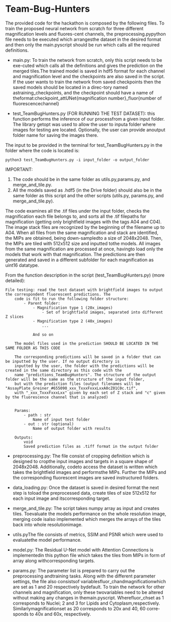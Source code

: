 # Team-Bug-Hunters

The provided code for the hackathon is composed by the following files. To train the proposed neural network from scratch for three different magnification levels and fluores-cent channels, the preprocessing.pypython file needs to be executed which arrangesthe dataset in the desired format and then only the main.pyscript should be run which calls all the required definitions.

- main.py: To train the network from scratch, only this script needs to be exe-cuted which calls all the definitions and gives the prediction on the merged tiles.The trained model is saved in hdf5 format for each channel and magnification level and the checkpoints are also saved in the script.  If the user wants to train the network from saved checkpoints then the saved models should be located in a direc-tory named astraining_checkpoints, and the checkpoint should have a name of theformat:checkpoint_attUNet{magnification number}_fluor{number of fluorescencechannel}

- test_TeamBugHunters.py (FOR RUNNING THE TEST DATASET): this function performs the inference of our processfrom a given input folder. The library getopt was used to allow the user to inputa folder where images for testing are located. Optionally, the user can provide anoutput folder name for saving the images there. 

The input to be provided in the terminal for test_TeamBugHunters.py in the folder where the code is located is:

    python3 test_TeamBugHunters.py -i input_folder -o output_folder

IMPORTANT:
1) The code should be in the same folder as utils.py,params.py, and merge_and_tile.py. 
2) All the models saved as .hdf5 (in the Drive folder) should also be in the same folder as this script and the other scripts (utils.py, params.py, and merge_and_tile.py). 

The code examines all the .tif files under the input folder, checks the magnification each file belongs to, and sorts all the .tif filepaths for magnification (getting only brightfield images with the tags A04 and C04). The image stack files are recognized by the beginning of the filename up to A04. When all files from the same magnification and stack are identified, the MIPs are obtained, being down-sampledto a size of 2048x2048. Then, the MIPs are tiled with 512x512 size and inputted tothe models. All images from the same magnification are processed at once, havingto load only the models that work with that magnification. The predictions are then generated and saved in a different subfolder for each magnification as uint16 datatype.

From the function description in the script (test_TeamBugHunters.py) (more detailed):

    File testing: read the test dataset with brightfield images to output the correspondent fluorescent predictions. The 
        code is fit to run the following folder structure:
            - Parent folder:
                - Magnification type 1 (20x_images)
                    - Set of brightfield images, separated into different Z slices
                - Magnification type 2 (40x_images)
                    ...

                And so on

        The model files used in the prediction SHOULD BE LOCATED IN THE SAME FOLDER AS THIS CODE

        The corresponding predictions will be saved in a folder that can be inputted by the user. If no output directory is 
        inputted by the user, the folder with the predictions will be created in the same directory as this code with the
        name "predictions_TeamBugHunters". The structure of the output folder will be the same as the structure of the input folder, 
        but with the prediction files (output filenames will be "AssayPlate_Greiner_#655090_xxx_TxxxFxxxLxxA0cZ01C0c.tif",
        with "_xxx_TxxxFxxxLxx" given by each set of Z stack and "c" given by the fluorescence channel that is analyzed)


        Params:
            - path : str
                Name of input test folder
            - out : str (optional)
                Name of output folder with results

        Outputs:
            void
            Saved prediction files as .tiff format in the output folder


- preprocessing.py: The file consist of cropping definition which is designed to cropthe input images and targets in a square shape of 2048x2048. Additionally, codeto access the dataset is written which takes the brightfield images and performsthe MIPs. Further the MIPs and the corresponding fluorescent images are saved instructured folders.

- data_loading.py: Once the dataset is saved in desired format the next step is toload the preprocessed data, create tiles of size 512x512 for each input image and itscorresponding target.

- merge_and_tile.py: The script takes numpy array as input and creates tiles. Toevaluate the models performance on the whole resolution image, merging code isalso implemented which merges the arrays of the tiles back into whole resolutionimage.

- utils.pyThe file consists of metrics, SSIM and PSNR which were used to evaluatethe model performance.

- model.py: The Residual U-Net model with Attention Connections is implementedin this python file which takes the tiles from MIPs in form of array along withcorresponding targets.

- params.py: The parameter list is prepared to carry out the preprocessing andtraining tasks. Along with the different parameter settings, the file also consistsof variablesfluor_chandmagnificationwhich are set as 1 and 20 respectively bydefault. To train the network for other channels and magnification, only these twovariables need to be altered without making any changes in themain.pyscript. Wherefluor_chset as 1 corresponds to Nuclei; 2 and 3 for Lipids and Cytoplasm,respectively. Similarlymagnificationset as 20 corresponds to 20x and 40, 60 corre-sponds to 40x and 60x, respectively. 



 
